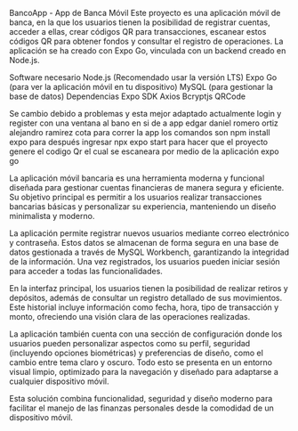 BancoApp - App de Banca Móvil
Este proyecto es una aplicación móvil de banca, en la que los usuarios tienen la posibilidad de registrar cuentas, acceder a ellas, crear códigos QR para transacciones, escanear estos códigos QR para obtener fondos y consultar el registro de operaciones. La aplicación se ha creado con Expo Go, vinculada con un backend creado en Node.js.

Software necesario
Node.js (Recomendado usar la versión LTS)
Expo Go (para ver la aplicación móvil en tu dispositivo)
MySQL (para gestionar la base de datos)
Dependencias
Expo SDK
Axios
Bcryptjs
QRCode




Se cambio debido a problemas y esta mejor adaptado
actualmente login y register con una ventana al bano en si de a app
edgar daniel romero ortiz
alejandro ramirez cota
para correr la app los comandos son npm install expo para después ingresar npx expo start para hacer que el proyecto genere el codigo Qr el cual se escaneara por medio de la aplicación expo go

La aplicación móvil bancaria es una herramienta moderna y funcional diseñada para gestionar cuentas financieras de manera segura y eficiente. Su objetivo principal es permitir a los usuarios realizar transacciones bancarias básicas y personalizar su experiencia, manteniendo un diseño minimalista y moderno.

La aplicación permite registrar nuevos usuarios mediante correo electrónico y contraseña. Estos datos se almacenan de forma segura en una base de datos gestionada a través de MySQL Workbench, garantizando la integridad de la información. Una vez registrados, los usuarios pueden iniciar sesión para acceder a todas las funcionalidades.

En la interfaz principal, los usuarios tienen la posibilidad de realizar retiros y depósitos, además de consultar un registro detallado de sus movimientos. Este historial incluye información como fecha, hora, tipo de transacción y monto, ofreciendo una visión clara de las operaciones realizadas.

La aplicación también cuenta con una sección de configuración donde los usuarios pueden personalizar aspectos como su perfil, seguridad (incluyendo opciones biométricas) y preferencias de diseño, como el cambio entre tema claro y oscuro. Todo esto se presenta en un entorno visual limpio, optimizado para la navegación y diseñado para adaptarse a cualquier dispositivo móvil.

Esta solución combina funcionalidad, seguridad y diseño moderno para facilitar el manejo de las finanzas personales desde la comodidad de un dispositivo móvil.
